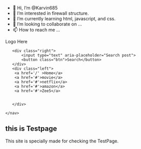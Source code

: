 - 👋 Hi, I’m @Karvin685
- 👀 I’m interested in firewall structure.
- 🌱 I’m currently learning html, javascript, and css.
- 💞️ I’m looking to collaborate on ...
- 📫 How to reach me ...

<!---
Karvin685/Karvin685 is a ✨ special ✨ repository because its `README.md` (this file) appears on your GitHub profile.
You can click the Preview link to take a look at your changes.
--->
<html>
<Head>

</head>
<body>
  <nav class="navigation">
       <div class="left" >Logo Here</div>
       
       <div class="right">
           <input type="text" aria-placeholder="Search post">
           <button class="btn">Search</button>
       </div>
       <div class="left">
        <a href='/' >Home</a>
        <a href='#'>movie</a>
        <a href='#'>netflix</a>
        <a href='#'>amazon</a>
        <a href='#'>Zee5</a>
           

       </div>
   
    </nav>
<h1>this is Testpage</h1>
<p>This site is specially made for checking the TestPage.</p>
</body>
</html>
